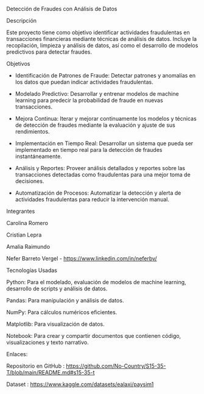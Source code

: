Detección de Fraudes con Análisis de Datos

Descripción

Este proyecto tiene como objetivo identificar actividades fraudulentas en transacciones financieras mediante técnicas de análisis de datos. Incluye la recopilación, limpieza y análisis de datos, así como el desarrollo de modelos predictivos para detectar fraudes.

Objetivos

- Identificación de Patrones de Fraude: Detectar patrones y anomalías en los datos que puedan indicar actividades fraudulentas.

- Modelado Predictivo: Desarrollar y entrenar modelos de machine learning para predecir la probabilidad de fraude en nuevas transacciones.

- Mejora Continua: Iterar y mejorar continuamente los modelos y técnicas de detección de fraudes mediante la evaluación y ajuste de sus rendimientos.

- Implementación en Tiempo Real: Desarrollar un sistema que pueda ser implementado en tiempo real para la detección de fraudes instantáneamente.

- Análisis y Reportes: Proveer análisis detallados y reportes sobre las transacciones detectadas como fraudulentas para una mejor toma de decisiones.

- Automatización de Procesos: Automatizar la detección y alerta de actividades fraudulentas para reducir la intervención manual.

Integrantes

Carolina Romero

Cristian Lepra

Amalia Raimundo 

Nefer Barreto Vergel - https://www.linkedin.com/in/neferbv/

Tecnologías Usadas

Python: Para el modelado, evaluación de modelos de machine learning, desarrollo de scripts y análisis de datos.

Pandas: Para manipulación y análisis de datos.

NumPy: Para cálculos numéricos eficientes.

Matplotlib: Para visualización de datos.

Notebook: Para crear y compartir documentos que contienen código, visualizaciones y texto narrativo.

Enlaces:

Repositorio en GitHub : https://github.com/No-Country/S15-35-T/blob/main/README.md#s15-35-t

Dataset : https://www.kaggle.com/datasets/ealaxi/paysim1
